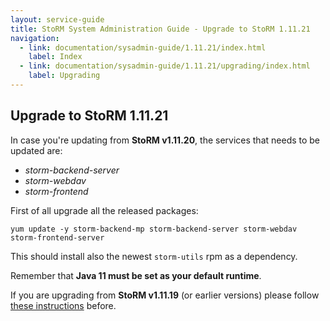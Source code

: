 ```yaml
---
layout: service-guide
title: StoRM System Administration Guide - Upgrade to StoRM 1.11.21
navigation:
  - link: documentation/sysadmin-guide/1.11.21/index.html
    label: Index
  - link: documentation/sysadmin-guide/1.11.21/upgrading/index.html
    label: Upgrading
---
```


## Upgrade to StoRM 1.11.21 <a name="upgrading">&nbsp;</a>

In case you're updating from **StoRM v1.11.20**, the services that needs to be updated are:

* _storm-backend-server_
* _storm-webdav_
* _storm-frontend_

First of all upgrade all the released packages:

```
yum update -y storm-backend-mp storm-backend-server storm-webdav storm-frontend-server
```

This should install also the newest `storm-utils` rpm as a dependency.

Remember that **Java 11 must be set as your default runtime**.

If you are upgrading from **StoRM v1.11.19** (or earlier versions) please follow
[these instructions][upgrade-19] before.

[upgrade-19]: {{site.baseurl}}/documentation/sysadmin-guide/1.11.20/upgrading/
